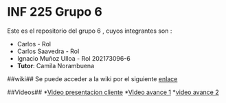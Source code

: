 # INF 225 Grupo 6 
Este es el repositorio del grupo 6 , cuyos integrantes son :
* Carlos - Rol 
* Carlos Saavedra - Rol 
* Ignacio Muñoz Ulloa - Rol 202173096-6
* **Tutor**: Camila Norambuena

##wiki##
Se puede acceder a la wiki por el siguiente [enlace]()

##Videos##
*[Video presentacion cliente]()
*[Video avance 1]()
*[video avance 2]()
